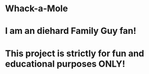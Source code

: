 # Whack-a-Mole
# I am an diehard Family Guy fan!
# This project is strictly for fun and educational purposes ONLY!
